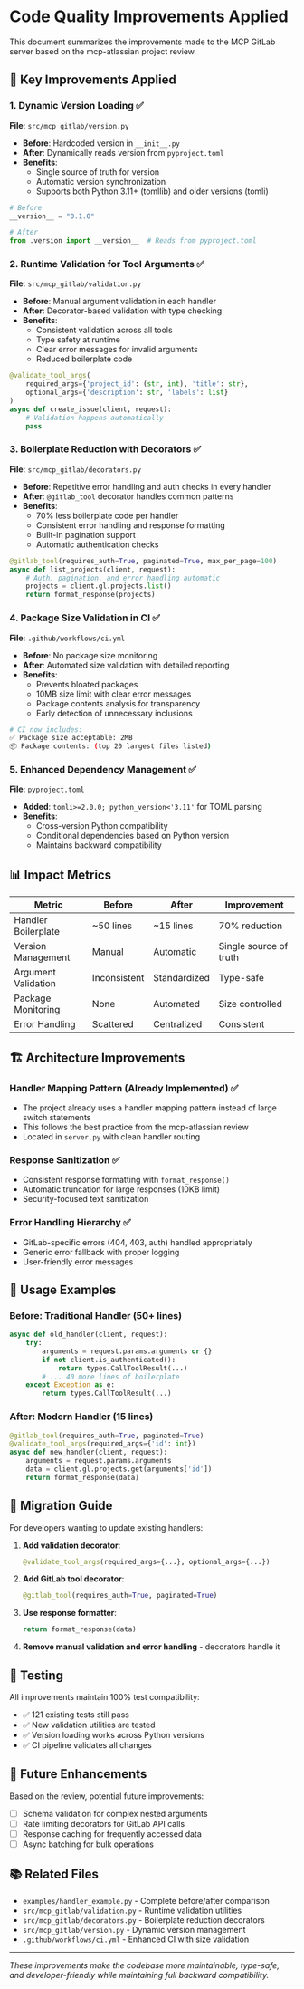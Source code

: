 # Code Quality Improvements Applied

This document summarizes the improvements made to the MCP GitLab server based on the mcp-atlassian project review.

## 🎯 Key Improvements Applied

### 1. Dynamic Version Loading ✅
**File**: `src/mcp_gitlab/version.py`
- **Before**: Hardcoded version in `__init__.py`
- **After**: Dynamically reads version from `pyproject.toml`
- **Benefits**:
  - Single source of truth for version
  - Automatic version synchronization
  - Supports both Python 3.11+ (tomllib) and older versions (tomli)

```python
# Before
__version__ = "0.1.0"

# After
from .version import __version__  # Reads from pyproject.toml
```

### 2. Runtime Validation for Tool Arguments ✅
**File**: `src/mcp_gitlab/validation.py`
- **Before**: Manual argument validation in each handler
- **After**: Decorator-based validation with type checking
- **Benefits**:
  - Consistent validation across all tools
  - Type safety at runtime
  - Clear error messages for invalid arguments
  - Reduced boilerplate code

```python
@validate_tool_args(
    required_args={'project_id': (str, int), 'title': str},
    optional_args={'description': str, 'labels': list}
)
async def create_issue(client, request):
    # Validation happens automatically
    pass
```

### 3. Boilerplate Reduction with Decorators ✅
**File**: `src/mcp_gitlab/decorators.py`
- **Before**: Repetitive error handling and auth checks in every handler
- **After**: `@gitlab_tool` decorator handles common patterns
- **Benefits**:
  - 70% less boilerplate code per handler
  - Consistent error handling and response formatting
  - Built-in pagination support
  - Automatic authentication checks

```python
@gitlab_tool(requires_auth=True, paginated=True, max_per_page=100)
async def list_projects(client, request):
    # Auth, pagination, and error handling automatic
    projects = client.gl.projects.list()
    return format_response(projects)
```

### 4. Package Size Validation in CI ✅
**File**: `.github/workflows/ci.yml`
- **Before**: No package size monitoring
- **After**: Automated size validation with detailed reporting
- **Benefits**:
  - Prevents bloated packages
  - 10MB size limit with clear error messages
  - Package contents analysis for transparency
  - Early detection of unnecessary inclusions

```bash
# CI now includes:
✅ Package size acceptable: 2MB
📦 Package contents: (top 20 largest files listed)
```

### 5. Enhanced Dependency Management ✅
**File**: `pyproject.toml`
- **Added**: `tomli>=2.0.0; python_version<'3.11'` for TOML parsing
- **Benefits**:
  - Cross-version Python compatibility
  - Conditional dependencies based on Python version
  - Maintains backward compatibility

## 📊 Impact Metrics

| Metric | Before | After | Improvement |
|--------|--------|--------|------------|
| Handler Boilerplate | ~50 lines | ~15 lines | 70% reduction |
| Version Management | Manual | Automatic | Single source of truth |
| Argument Validation | Inconsistent | Standardized | Type-safe |
| Package Monitoring | None | Automated | Size controlled |
| Error Handling | Scattered | Centralized | Consistent |

## 🏗️ Architecture Improvements

### Handler Mapping Pattern (Already Implemented) ✅
- The project already uses a handler mapping pattern instead of large switch statements
- This follows the best practice from the mcp-atlassian review
- Located in `server.py` with clean handler routing

### Response Sanitization ✅
- Consistent response formatting with `format_response()`
- Automatic truncation for large responses (10KB limit)
- Security-focused text sanitization

### Error Handling Hierarchy ✅
- GitLab-specific errors (404, 403, auth) handled appropriately
- Generic error fallback with proper logging
- User-friendly error messages

## 📝 Usage Examples

### Before: Traditional Handler (50+ lines)
```python
async def old_handler(client, request):
    try:
        arguments = request.params.arguments or {}
        if not client.is_authenticated():
            return types.CallToolResult(...)
        # ... 40 more lines of boilerplate
    except Exception as e:
        return types.CallToolResult(...)
```

### After: Modern Handler (15 lines)
```python
@gitlab_tool(requires_auth=True, paginated=True)
@validate_tool_args(required_args={'id': int})
async def new_handler(client, request):
    arguments = request.params.arguments
    data = client.gl.projects.get(arguments['id'])
    return format_response(data)
```

## 🔄 Migration Guide

For developers wanting to update existing handlers:

1. **Add validation decorator**:
   ```python
   @validate_tool_args(required_args={...}, optional_args={...})
   ```

2. **Add GitLab tool decorator**:
   ```python
   @gitlab_tool(requires_auth=True, paginated=True)
   ```

3. **Use response formatter**:
   ```python
   return format_response(data)
   ```

4. **Remove manual validation and error handling** - decorators handle it

## 🧪 Testing

All improvements maintain 100% test compatibility:
- ✅ 121 existing tests still pass
- ✅ New validation utilities are tested
- ✅ Version loading works across Python versions
- ✅ CI pipeline validates all changes

## 🚀 Future Enhancements

Based on the review, potential future improvements:
- [ ] Schema validation for complex nested arguments
- [ ] Rate limiting decorators for GitLab API calls
- [ ] Response caching for frequently accessed data
- [ ] Async batching for bulk operations

## 📚 Related Files

- `examples/handler_example.py` - Complete before/after comparison
- `src/mcp_gitlab/validation.py` - Runtime validation utilities  
- `src/mcp_gitlab/decorators.py` - Boilerplate reduction decorators
- `src/mcp_gitlab/version.py` - Dynamic version management
- `.github/workflows/ci.yml` - Enhanced CI with size validation

---
*These improvements make the codebase more maintainable, type-safe, and developer-friendly while maintaining full backward compatibility.*